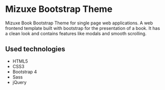 # Mizuxe Bootstrap Theme
Mizuxe Book Bootstrap Theme for single page web applications.
A web frontend template built with bootstrap for the presentation of a book. It has a clean look and contains features like modals and smooth scrolling.

## Used technologies

* HTML5
* CSS3
* Bootstrap 4
* Sass
* jQuery